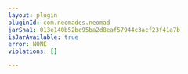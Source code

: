 ```yaml
---
layout: plugin
pluginId: com.neomades.neomad
jarSha1: 013e140b52be95ba2d8eaf57944c3acf23f41a7b
isJarAvailable: true
error: NONE
violations: []

---
```

